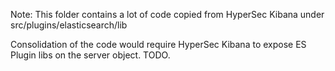 Note: This folder contains a lot of code copied from HyperSec Kibana under src/plugins/elasticsearch/lib

Consolidation of the code would require HyperSec Kibana to expose ES Plugin libs on the server object. TODO. 
